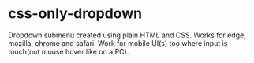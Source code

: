 # css-only-dropdown
Dropdown submenu created using plain HTML and CSS. Works for edge, mozilla, chrome and safari. Work for mobile UI(s) too where input is touch(not mouse hover like on a PC).
